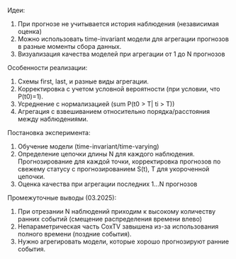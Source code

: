 Идеи:
1. При прогнозе не учитывается история наблюдения (независимая оценка)
2. Можно использовать time-invariant модели для агрегации прогнозов в разные моменты сбора данных.
3. Визуализация качества моделей при агрегации от 1 до N прогнозов

Особенности реализации:
1. Схемы first, last, и разные виды агрегации.
2. Корректировка с учетом условной вероятности (при условии, что P(t0)=1).
3. Усреднение с нормализацией (sum P(t0 > T| ti > T))
4. Агрегация с взвешиванием относительно порядка/расстояния между наблюдениями.

Постановка эксперимента:
1. Обучение модели (time-invariant/time-varying)
2. Определение цепочки длины N для каждого наблюдения. Прогнозирование для каждой точки, корректировка прогнозов по свежему статусу с прогнозированием S(t), T для укороченной цепочки.
3. Оценка качества при агрегации последних 1...N прогнозов

Промежуточные выводы (03.2025):
1. При отрезании N наблюдений приходим к высокому количеству ранних событий (смещение распределения времени влево)
2. Непараметрическая часть CoxTV завышена из-за использования полного времени (поздние события).
3. Нужно агрегировать модели, которые хорошо прогнозируют ранние события.
